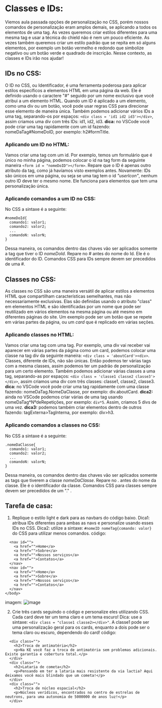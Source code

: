 # Classes e IDs:

Viemos aula passada opções de personalização no CSS, porém nossos comandos de personalização eram amplos demais, se aplicando a todos os elementos de uma tag. As vezes queremos criar estilos diferentes para uma mesma tag e usar a técnica do chield não é nem um pouco eficiente. As vezes também queremos criar um estilo padrão que se repita em só alguns elementos, por exemplo um botão vermelho e redondo que simbolize negativo ou um botão verde e quadrado de inscrição. Nesse contexto, as classes e IDs irão nos ajudar!

## IDs no CSS:
O ID no CSS, ou Identificador, é uma ferramenta poderosa para aplicar estilos específicos a elementos HTML em uma página da web. Ele é definido usando o caractere "#" seguido por um nome exclusivo que você atribui a um elemento HTML. Quando um ID é aplicado a um elemento, como uma div ou um botão, você pode usar regras CSS para direcionar esse elemento de maneira única. Também podemos adicionar vários IDs a uma tag, separando-os por espaços: `<div class = 'id1 id2 id3'></div>`, assim criamos uma div com três IDs: id1, id2, id3.
**dica:** no VSCode você pode criar uma tag rapidamente com um id fazendo: nomeDaTag#NomeDoID, por exemplo: h2#formTitle.

### Aplicando um ID no HTML:
Vamos criar uma tag com um id. Por exemplo, temos um formulário que é único no minha página, podemos colocar o id na tag form da seguinte maneira `<form id = "nomeDoID"></form>`. Repare que o ID é apenas outro atributo da tag, como já havíamos visto exemplos antes. Novamente: IDs são únicos em uma página, ou seja se uma tag tem o id _"userIcon"_, nenhum outro ID deve ter o mesmo nome. Ele funciona para elementos que tem uma personalização única.

### Aplicando comandos a um ID no CSS:
No CSS a sintaxe é a seguinte:
```
#nomeDoId{
  comando1: valor1;
  comando2: valor2;
  ...
  comandoN: valorN;
}
```
Dessa maneira, os comandos dentro das chaves vão ser aplicados somente a tag que tiver o ID _nomeDoId_. Repare no # antes do nome do Id. Ele é o identificador do ID. Comandos CSS para IDs sempre devem ser precedidos de uma #.

## Classes no CSS:
As classes no CSS são uma maneira versátil de aplicar estilos a elementos HTML que compartilham características semelhantes, mas não necessariamente exclusivas. Elas são definidas usando o atributo "class" em elementos HTML e são identificadas por um nome que pode ser reutilizado em vários elementos na mesma página ou até mesmo em diferentes páginas do site. Um exemplo pode ser um botão que se repete em várias partes da página, ou um _card_ que é replicado em várias seções.

### Aplicando classes no HTML:
Vamos criar uma tag com uma tag. Por exemplo, uma div vai receber vai aparecer em várias partes da página como um card, podemos colocar uma classe na tag div da seguinte maneira: `<div class = 'aboutCard'><div>`. Classes, diferente de IDs, não são únicas. Então podemos ter várias tags com a mesma classes, assim podemos ter um padrão de personalização para um certo elemento. Também podemos adicionar várias classes a uma tag, separando-as por espaços: `<div class = 'classe1 classe2 classe3'></div>`, assim criamos uma div com três classes: classe1, classe2, classe3.
**dica:** no VSCode você pode criar uma tag rapidamente com uma classe fazendo: nomeDaTag.NomeDaClasse, por exemplo: div.aboutCard.
**dica2:** ainda no VSCode podemos criar várias de uma tag usando nomeDaTag*NºdeRepetições, por exemplo: `div*5`. Assim, criamos 5 divs de uma vez.
**dica3:** podemos também criar elementos dentro de outros fazendo: tagExterna>TagInterna, por exemplo: div>h3.

### Aplicando comandos a classes no CSS:
No CSS a sintaxe é a seguinte:
```
.nomeDaClasse{
  comando1: valor1;
  comando2: valor2;
  ...
  comandoN: valorN;
}
```
Dessa maneira, os comandos dentro das chaves vão ser aplicados somente as tags que tiverem a classe _nomeDaClasse_. Repare no . antes do nome da classe. Ele é o identificador da classe. Comandos CSS para classes sempre devem ser precedidos de um "." .
 
## Tarefa de casa:

1. Replique o estilo light e dark para as navbars do código baixo.
Dica1: atribua IDs diferentes para ambas as navs e personalize usando esses IDs no CSS.
Dica2: utilize a sintaxe: `#nomeID nomeTag{comando: valor}` do CSS para utilizar menos comandos.
código:
```
  <nav id="">
    <a href="">Home</a>
    <a href="">Sobre</a>
    <a href="">Nossos serviços</a>
    <a href="">Contatos</a>
  </nav>
  <nav id="">
    <a href="">Home</a>
    <a href="">Sobre</a>
    <a href="">Nossos serviços</a>
    <a href="">Contatos</a>
  </nav>
</body>
```
imagem:
![image](https://github.com/Johnvasc/GTi_Capacitacao/assets/39773960/55d98a41-3d8c-46bb-a9d7-94d70eb0744d)


2. Crie três cards seguindo o código e personalize eles utilizando CSS. Cada card deve ter um tema claro e um tema escuro!
Dica: use a sintaxe: `<div class = "classe1 classe2></div>"`. A classe1 pode ser uma personalização geral para os cards, enquanto a dois pode ser o tema claro ou escuro, dependendo do card!
código:
```
  <div class="">
    <h2>Troca de antimatéria</h2>
    <p>Na KE você faz a troca de antimatéria sem problemas adicionais. Existe garantia e cobertura total.</p>
  </div>
  <div class="">
    <h2>Lataria de cometa</h2>
    <p>Pensando em ter a lataria mais resistente da via lactia? Aqui deixamos você mais blindado que um cometa!</p>
  </div>
  <div class="">
    <h2>Troca de núcleo espacial</h2>
    <p>Núcleos verídicos, encontrados no centro de estrelas de neutrons, para uma autonomia de 5000000 de anos luz!</p>
  </div>
```
